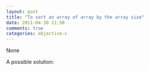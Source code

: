 ```yaml
---
layout: post
title: "To sort an array of array by the array size"
date: 2011-04-30 11:50
comments: true
categories: objective-c
---
```


None


A possible solution:

